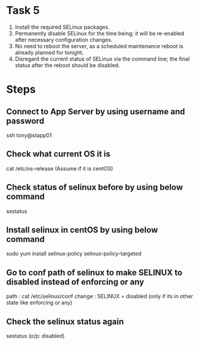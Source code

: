# Task 5
1. Install the required SELinux packages.  
2. Permanently disable SELinux for the time being; it will be re-enabled after necessary configuration changes.
3. No need to reboot the server, as a scheduled maintenance reboot is already planned for tonight.
4. Disregard the current status of SELinux via the command line; the final status after the reboot should be disabled.
   
# Steps
## Connect to App Server by using username and password
ssh tony@stapp01
## Check what current OS it is 
cat /etc/os-release (Assume if it is centOS)
## Check status of selinux before by using below command
sestatus
## Install selinux in centOS by using below command
sudo yum install selinux-policy selinux-policy-targeted
## Go to conf path of selinux to make SELINUX to disabled instead of enforcing or any
path : cat /etc/selinux/conf
change : SELINUX = disabled (only if its in other state like enforcing or any)
## Check the selinux status again
sestatus (o/p: disabled)


